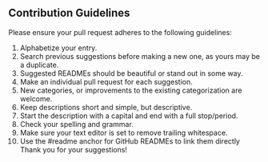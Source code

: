 ## Contribution Guidelines
Please ensure your pull request adheres to the following guidelines:

  1. Alphabetize your entry.
  2. Search previous suggestions before making a new one, as yours may be a duplicate.
  3. Suggested READMEs should be beautiful or stand out in some way.
  4. Make an individual pull request for each suggestion.
  5. New categories, or improvements to the existing categorization are welcome.
  6. Keep descriptions short and simple, but descriptive.
  7. Start the description with a capital and end with a full stop/period.
  8. Check your spelling and grammar.
  9. Make sure your text editor is set to remove trailing whitespace.
  10. Use the #readme anchor for GitHub READMEs to link them directly
Thank you for your suggestions!
